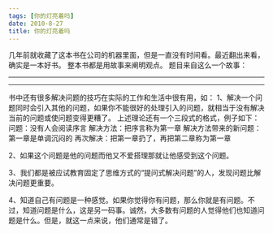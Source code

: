 ```yaml
---
tags: [你的灯亮着吗]
date: 2010-8-27
title: 你的灯亮着吗
---
```

几年前就收藏了这本书在公司的机器里面，但是一直没有时间看。最近翻出来看，确实是一本好书。
整本书都是用故事来阐明观点。
题目来自这么一个故事：

-----------

-----------
书中还有很多解决问题的技巧在实际的工作和生活中很有用，如：
1、解决一个问题同时会引入其他的问题，如果你不能很好的处理引入的问题，就相当于没有解决当前的问题或使问题变得更糟了。
上述理论还有一个三段式的格式，例子如下：
问题：没有人会阅读序言
解决方法：把序言称为第一章
解决方法带来的新问题：第一章是单调沉闷的
再次解决：把第一章扔了，再把第二章称为第一章


2、如果这个问题是他的问题而他又不爱搭理那就让他感受到这个问题。

3、我们都是被应试教育固定了思维方式的“提问式解决问题”的人，发现问题比解决问题更重要。

4、知道自己有问题是一种感觉。如果你觉得你有问题，那么你就是有问题。不过，知道问题是什么，这是另一码事。诚然，大多数有问题的人觉得他们也知道问题是什么。但是，就这一点来说，他们通常是错了。